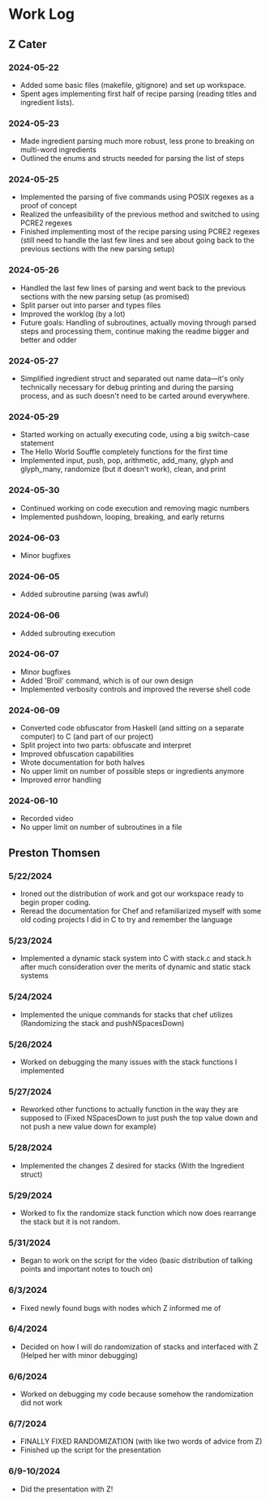 # Work Log

## Z Cater

### 2024-05-22

- Added some basic files (makefile, gitignore) and set up workspace.
- Spent ages implementing first half of recipe parsing (reading titles and ingredient lists).

### 2024-05-23

- Made ingredient parsing much more robust, less prone to breaking on multi-word ingredients
- Outlined the enums and structs needed for parsing the list of steps

### 2024-05-25

- Implemented the parsing of five commands using POSIX regexes as a proof of concept
- Realized the unfeasibility of the previous method and switched to using PCRE2 regexes
- Finished implementing most of the recipe parsing using PCRE2 regexes (still need to handle the last few lines and see about going back to the previous sections with the new parsing setup)

### 2024-05-26
- Handled the last few lines of parsing and went back to the previous sections with the new parsing setup (as promised)
- Split parser out into parser and types files
- Improved the worklog (by a lot)
- Future goals: Handling of subroutines, actually moving through parsed steps and processing them, continue making the readme bigger and better and odder

### 2024-05-27
- Simplified ingredient struct and separated out name data—it's only technically necessary for debug printing and during the parsing process, and as such doesn't need to be carted around everywhere.

### 2024-05-29
- Started working on actually executing code, using a big switch-case statement
- The Hello World Souffle completely functions for the first time
- Implemented input, push, pop, arithmetic, add_many, glyph and glyph_many, randomize (but it doesn't work), clean, and print

### 2024-05-30
- Continued working on code execution and removing magic numbers
- Implemented pushdown, looping, breaking, and early returns

### 2024-06-03
- Minor bugfixes

### 2024-06-05
- Added subroutine parsing (was awful)

### 2024-06-06
- Added subrouting execution

### 2024-06-07
- Minor bugfixes
- Added 'Broil' command, which is of our own design
- Implemented verbosity controls and improved the reverse shell code

### 2024-06-09
- Converted code obfuscator from Haskell (and sitting on a separate computer) to C (and part of our project)
- Split project into two parts: obfuscate and interpret
- Improved obfuscation capabilities
- Wrote documentation for both halves
- No upper limit on number of possible steps or ingredients anymore
- Improved error handling

### 2024-06-10
- Recorded video
- No upper limit on number of subroutines in a file

## Preston Thomsen

### 5/22/2024

- Ironed out the distribution of work and got our workspace ready to begin proper coding.
- Reread the documentation for Chef and refamiliarized myself with some old coding projects I did in C to try and remember the language

### 5/23/2024

- Implemented a dynamic stack system into C with stack.c and stack.h after much consideration over the merits of dynamic and static stack systems

### 5/24/2024

- Implemented the unique commands for stacks that chef utilizes (Randomizing the stack and pushNSpacesDown)

### 5/26/2024

- Worked on debugging the many issues with the stack functions I implemented

### 5/27/2024

- Reworked other functions to actually function in the way they are supposed to (Fixed NSpacesDown to just push the top value down and not push a new value down for example)

### 5/28/2024

- Implemented the changes Z desired for stacks (With the Ingredient struct)

### 5/29/2024

- Worked to fix the randomize stack function which now does rearrange the stack but it is not random.

### 5/31/2024

- Began to work on the script for the video (basic distribution of talking points and important notes to touch on)

### 6/3/2024

- Fixed newly found bugs with nodes which Z informed me of

### 6/4/2024

- Decided on how I will do randomization of stacks and interfaced with Z (Helped her with minor debugging)

### 6/6/2024

- Worked on debugging my code because somehow the randomization did not work

### 6/7/2024

- FINALLY FIXED RANDOMIZATION (with like two words of advice from Z)
- Finished up the script for the presentation

### 6/9-10/2024

- Did the presentation with Z!
